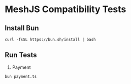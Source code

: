 # MeshJS Compatibility Tests

## Install Bun

```
curl -fsSL https://bun.sh/install | bash
```

## Run Tests

1. Payment

```shell
bun payment.ts
```
